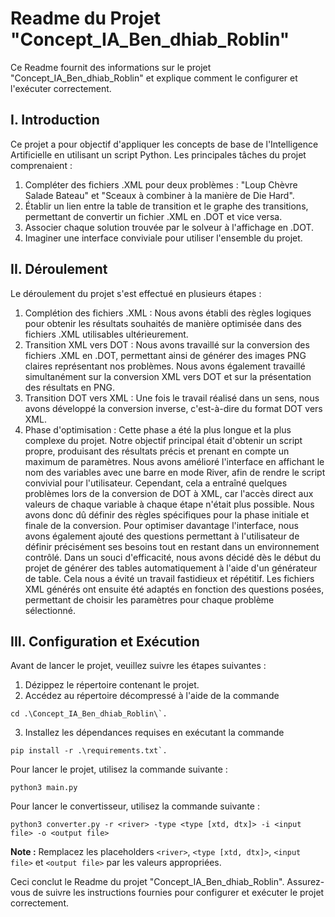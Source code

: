# Readme du Projet "Concept_IA_Ben_dhiab_Roblin"

Ce Readme fournit des informations sur le projet "Concept_IA_Ben_dhiab_Roblin" et explique comment le configurer et l'exécuter correctement.

## I. Introduction

Ce projet a pour objectif d'appliquer les concepts de base de l'Intelligence Artificielle en utilisant un script Python. Les principales tâches du projet comprenaient :

1. Compléter des fichiers .XML pour deux problèmes : "Loup Chèvre Salade Bateau" et "Sceaux à combiner à la manière de Die Hard".
2. Établir un lien entre la table de transition et le graphe des transitions, permettant de convertir un fichier .XML en .DOT et vice versa.
3. Associer chaque solution trouvée par le solveur à l'affichage en .DOT.
4. Imaginer une interface conviviale pour utiliser l'ensemble du projet.

## II. Déroulement

Le déroulement du projet s'est effectué en plusieurs étapes :

1. Complétion des fichiers .XML : Nous avons établi des règles logiques pour obtenir les résultats souhaités de manière optimisée dans des fichiers .XML utilisables ultérieurement.
2. Transition XML vers DOT : Nous avons travaillé sur la conversion des fichiers .XML en .DOT, permettant ainsi de générer des images PNG claires représentant nos problèmes. Nous avons également travaillé simultanément sur la conversion XML vers DOT et sur la présentation des résultats en PNG.
3. Transition DOT vers XML : Une fois le travail réalisé dans un sens, nous avons développé la conversion inverse, c'est-à-dire du format DOT vers XML.
4. Phase d'optimisation : Cette phase a été la plus longue et la plus complexe du projet. Notre objectif principal était d'obtenir un script propre, produisant des résultats précis et prenant en compte un maximum de paramètres. Nous avons amélioré l'interface en affichant le nom des variables avec une barre en mode River, afin de rendre le script convivial pour l'utilisateur. Cependant, cela a entraîné quelques problèmes lors de la conversion de DOT à XML, car l'accès direct aux valeurs de chaque variable à chaque étape n'était plus possible. Nous avons donc dû définir des règles spécifiques pour la phase initiale et finale de la conversion. Pour optimiser davantage l'interface, nous avons également ajouté des questions permettant à l'utilisateur de définir précisément ses besoins tout en restant dans un environnement contrôlé. Dans un souci d'efficacité, nous avons décidé dès le début du projet de générer des tables automatiquement à l'aide d'un générateur de table. Cela nous a évité un travail fastidieux et répétitif. Les fichiers XML générés ont ensuite été adaptés en fonction des questions posées, permettant de choisir les paramètres pour chaque problème sélectionné.

## III. Configuration et Exécution

Avant de lancer le projet, veuillez suivre les étapes suivantes :

1. Dézippez le répertoire contenant le projet.
2. Accédez au répertoire décompressé à l'aide de la commande 
```
cd .\Concept_IA_Ben_dhiab_Roblin\`.
```
3. Installez les dépendances requises en exécutant la commande 
```
pip install -r .\requirements.txt`.
```

Pour lancer le projet, utilisez la commande suivante :

```
python3 main.py
```

Pour lancer le convertisseur, utilisez la commande suivante :

```
python3 converter.py -r <river> -type <type [xtd, dtx]> -i <input file> -o <output file>
```

**Note :** Remplacez les placeholders `<river>`, `<type [xtd, dtx]>`, `<input file>` et `<output file>` par les valeurs appropriées.

Ceci conclut le Readme du projet "Concept_IA_Ben_dhiab_Roblin". Assurez-vous de suivre les instructions fournies pour configurer et exécuter le projet correctement.
